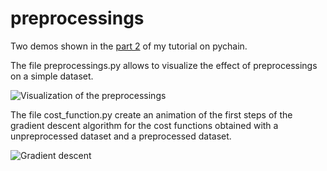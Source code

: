 # preprocessings

Two demos shown in the [part 2](https://pvigier.github.io/2017/08/13/pychain-part2-mnist.html) of my tutorial on pychain.

The file preprocessings.py allows to visualize the effect of preprocessings on a simple dataset.

![Visualization of the preprocessings](https://pvigier.github.io/media/img/part2/preprocessings.png)

The file cost_function.py create an animation of the first steps of the gradient descent algorithm for the cost functions obtained with a unpreprocessed dataset and a preprocessed dataset.

![Gradient descent](https://pvigier.github.io/media/img/part2/cost_function.gif)

